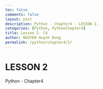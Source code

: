```yaml
---
toc: false
comments: false
layout: post
description: Python - Chapter4 - LESSON 2.
categories: [Python, PythonChapter4]
title: Lesson 2- C4
author: NGUYEN Huynh Dung
permalink: /python/chapter4/2/
---
```


# LESSON 2
Python - Chapter4



